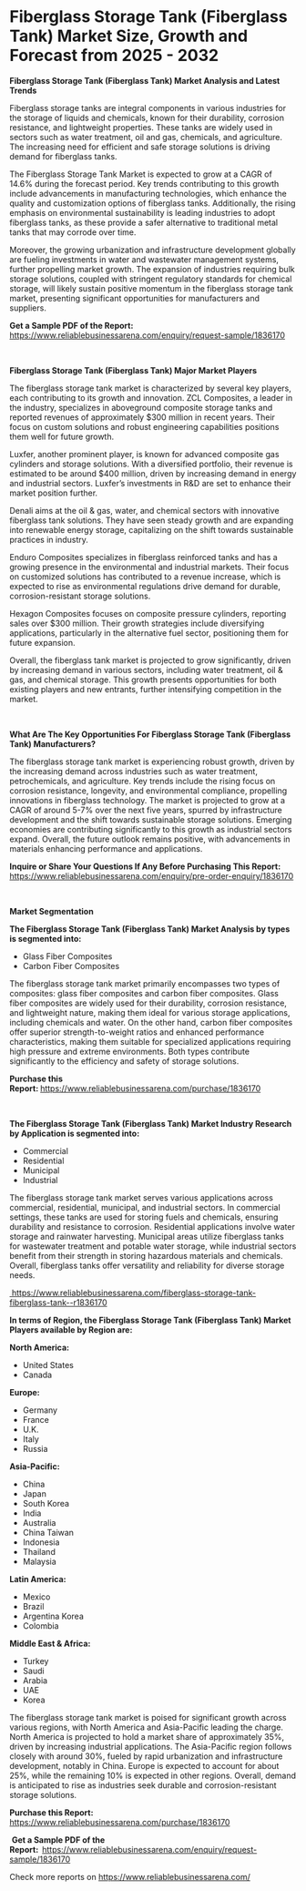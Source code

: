 <p><h1>Fiberglass Storage Tank (Fiberglass Tank) Market Size, Growth and Forecast from 2025 - 2032</h1></p><p><strong>Fiberglass Storage Tank (Fiberglass Tank) Market Analysis and Latest Trends</strong></p>
<p><p>Fiberglass storage tanks are integral components in various industries for the storage of liquids and chemicals, known for their durability, corrosion resistance, and lightweight properties. These tanks are widely used in sectors such as water treatment, oil and gas, chemicals, and agriculture. The increasing need for efficient and safe storage solutions is driving demand for fiberglass tanks.</p><p>The Fiberglass Storage Tank Market is expected to grow at a CAGR of 14.6% during the forecast period. Key trends contributing to this growth include advancements in manufacturing technologies, which enhance the quality and customization options of fiberglass tanks. Additionally, the rising emphasis on environmental sustainability is leading industries to adopt fiberglass tanks, as these provide a safer alternative to traditional metal tanks that may corrode over time.</p><p>Moreover, the growing urbanization and infrastructure development globally are fueling investments in water and wastewater management systems, further propelling market growth. The expansion of industries requiring bulk storage solutions, coupled with stringent regulatory standards for chemical storage, will likely sustain positive momentum in the fiberglass storage tank market, presenting significant opportunities for manufacturers and suppliers.</p></p>
<p><strong>Get a Sample PDF of the Report:&nbsp;</strong> <a href="https://www.reliablebusinessarena.com/enquiry/request-sample/1836170?utm_campaign=2518&utm_medium=2&utm_source=Github&utm_content=ia&utm_term=26032025&utm_id=fiberglass-storage-tank-fiberglass-tank">https://www.reliablebusinessarena.com/enquiry/request-sample/1836170</a></p>
<p>&nbsp;</p>
<p><strong>Fiberglass Storage Tank (Fiberglass Tank) Major Market Players</strong></p>
<p><p>The fiberglass storage tank market is characterized by several key players, each contributing to its growth and innovation. ZCL Composites, a leader in the industry, specializes in aboveground composite storage tanks and reported revenues of approximately $300 million in recent years. Their focus on custom solutions and robust engineering capabilities positions them well for future growth.</p><p>Luxfer, another prominent player, is known for advanced composite gas cylinders and storage solutions. With a diversified portfolio, their revenue is estimated to be around $400 million, driven by increasing demand in energy and industrial sectors. Luxfer’s investments in R&D are set to enhance their market position further.</p><p>Denali aims at the oil & gas, water, and chemical sectors with innovative fiberglass tank solutions. They have seen steady growth and are expanding into renewable energy storage, capitalizing on the shift towards sustainable practices in industry.</p><p>Enduro Composites specializes in fiberglass reinforced tanks and has a growing presence in the environmental and industrial markets. Their focus on customized solutions has contributed to a revenue increase, which is expected to rise as environmental regulations drive demand for durable, corrosion-resistant storage solutions.</p><p>Hexagon Composites focuses on composite pressure cylinders, reporting sales over $300 million. Their growth strategies include diversifying applications, particularly in the alternative fuel sector, positioning them for future expansion.</p><p>Overall, the fiberglass tank market is projected to grow significantly, driven by increasing demand in various sectors, including water treatment, oil & gas, and chemical storage. This growth presents opportunities for both existing players and new entrants, further intensifying competition in the market.</p></p>
<p>&nbsp;</p>
<p><strong>What Are The Key Opportunities For Fiberglass Storage Tank (Fiberglass Tank) Manufacturers?</strong></p>
<p><p>The fiberglass storage tank market is experiencing robust growth, driven by the increasing demand across industries such as water treatment, petrochemicals, and agriculture. Key trends include the rising focus on corrosion resistance, longevity, and environmental compliance, propelling innovations in fiberglass technology. The market is projected to grow at a CAGR of around 5-7% over the next five years, spurred by infrastructure development and the shift towards sustainable storage solutions. Emerging economies are contributing significantly to this growth as industrial sectors expand. Overall, the future outlook remains positive, with advancements in materials enhancing performance and applications.</p></p>
<p><strong>Inquire or Share Your Questions If Any Before Purchasing This Report:</strong> <a href="https://www.reliablebusinessarena.com/enquiry/pre-order-enquiry/1836170?utm_campaign=2518&utm_medium=2&utm_source=Github&utm_content=ia&utm_term=26032025&utm_id=fiberglass-storage-tank-fiberglass-tank">https://www.reliablebusinessarena.com/enquiry/pre-order-enquiry/1836170</a></p>
<p>&nbsp;</p>
<p><strong>Market Segmentation</strong></p>
<p><strong>The Fiberglass Storage Tank (Fiberglass Tank) Market Analysis by types is segmented into:</strong></p>
<p><ul><li>Glass Fiber Composites</li><li>Carbon Fiber Composites</li></ul></p>
<p><p>The fiberglass storage tank market primarily encompasses two types of composites: glass fiber composites and carbon fiber composites. Glass fiber composites are widely used for their durability, corrosion resistance, and lightweight nature, making them ideal for various storage applications, including chemicals and water. On the other hand, carbon fiber composites offer superior strength-to-weight ratios and enhanced performance characteristics, making them suitable for specialized applications requiring high pressure and extreme environments. Both types contribute significantly to the efficiency and safety of storage solutions.</p></p>
<p><strong>Purchase this Report:&nbsp;</strong><a href="https://www.reliablebusinessarena.com/purchase/1836170?utm_campaign=2518&utm_medium=2&utm_source=Github&utm_content=ia&utm_term=26032025&utm_id=fiberglass-storage-tank-fiberglass-tank">https://www.reliablebusinessarena.com/purchase/1836170</a></p>
<p>&nbsp;</p>
<p><strong>The Fiberglass Storage Tank (Fiberglass Tank) Market Industry Research by Application is segmented into:</strong></p>
<p><ul><li>Commercial</li><li>Residential</li><li>Municipal</li><li>Industrial</li></ul></p>
<p><p>The fiberglass storage tank market serves various applications across commercial, residential, municipal, and industrial sectors. In commercial settings, these tanks are used for storing fuels and chemicals, ensuring durability and resistance to corrosion. Residential applications involve water storage and rainwater harvesting. Municipal areas utilize fiberglass tanks for wastewater treatment and potable water storage, while industrial sectors benefit from their strength in storing hazardous materials and chemicals. Overall, fiberglass tanks offer versatility and reliability for diverse storage needs.</p></p>
<p><a href="https://www.reliablebusinessarena.com/fiberglass-storage-tank-fiberglass-tank--r1836170?utm_campaign=2518&utm_medium=2&utm_source=Github&utm_content=ia&utm_term=26032025&utm_id=fiberglass-storage-tank-fiberglass-tank">&nbsp;https://www.reliablebusinessarena.com/fiberglass-storage-tank-fiberglass-tank--r1836170</a></p>
<p><strong>In terms of Region, the Fiberglass Storage Tank (Fiberglass Tank) Market Players available by Region are:</strong></p>
<p>
    <p> <strong> North America: </strong>
        <ul>
            <li>United States</li>
            <li>Canada</li>
        </ul>
        </p> 
    <p> <strong> Europe: </strong>
        <ul>
            <li>Germany</li>
            <li>France</li>
            <li>U.K.</li>
            <li>Italy</li>
            <li>Russia</li>
        </ul>
        </p> 
    <p> <strong> Asia-Pacific: </strong>
        <ul>
            <li>China</li>
            <li>Japan</li>
            <li>South Korea</li>
            <li>India</li>
            <li>Australia</li>
            <li>China Taiwan</li>
            <li>Indonesia</li>
            <li>Thailand</li>
            <li>Malaysia</li>
        </ul>
        </p> 
    <p> <strong> Latin America: </strong>
        <ul>
            <li>Mexico</li>
            <li>Brazil</li>
            <li>Argentina Korea</li>
            <li>Colombia</li>
        </ul>
        </p> 
    <p> <strong> Middle East & Africa: </strong>
        <ul>
            <li>Turkey</li>
            <li>Saudi</li>
            <li>Arabia</li>
            <li>UAE</li>
            <li>Korea</li>
        </ul>
    </p>
    </p>
<p><p>The fiberglass storage tank market is poised for significant growth across various regions, with North America and Asia-Pacific leading the charge. North America is projected to hold a market share of approximately 35%, driven by increasing industrial applications. The Asia-Pacific region follows closely with around 30%, fueled by rapid urbanization and infrastructure development, notably in China. Europe is expected to account for about 25%, while the remaining 10% is expected in other regions. Overall, demand is anticipated to rise as industries seek durable and corrosion-resistant storage solutions.</p></p>
<p><strong>Purchase this Report: </strong><a href="https://www.reliablebusinessarena.com/purchase/1836170?utm_campaign=2518&utm_medium=2&utm_source=Github&utm_content=ia&utm_term=26032025&utm_id=fiberglass-storage-tank-fiberglass-tank">https://www.reliablebusinessarena.com/purchase/1836170</a></p>
<p>&nbsp;<strong>Get a Sample PDF of the Report:&nbsp;&nbsp;</strong><a href="https://www.reliablebusinessarena.com/enquiry/request-sample/1836170?utm_campaign=2518&utm_medium=2&utm_source=Github&utm_content=ia&utm_term=26032025&utm_id=fiberglass-storage-tank-fiberglass-tank">https://www.reliablebusinessarena.com/enquiry/request-sample/1836170</a></p>
<p><strong></strong></p>
<p>Check more reports on <a href="https://www.reliablebusinessarena.com/?utm_campaign=2518&utm_medium=2&utm_source=Github&utm_content=ia&utm_term=26032025&utm_id=fiberglass-storage-tank-fiberglass-tank">https://www.reliablebusinessarena.com/</a></p>